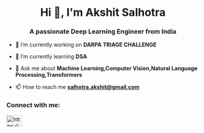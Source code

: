 <h1 align="center">Hi 👋, I'm Akshit Salhotra</h1>
<h3 align="center">A passionate  Deep Learning Engineer from India</h3>

- 🔭 I’m currently working on **DARPA TRIAGE CHALLENGE**

- 🌱 I’m currently learning **DSA**

- 💬 Ask me about **Machine Learning,Computer Vision,Natural Language Processing,Transformers**

- 📫 How to reach me **salhotra.akshit@gmail.com**

<!--- ⚡ Fun fact **I think I work hard**-->

<h3 align="left">Connect with me:</h3>
<p align="left">
<a href="https://www.linkedin.com/in/akshit-salhotra-0b6654286/" target="blank"><img align="center" src="https://raw.githubusercontent.com/rahuldkjain/github-profile-readme-generator/master/src/images/icons/Social/linked-in-alt.svg" alt="https://www.linkedin.com/in/akshit-salhotra-0b6654286/" height="30" width="40" /></a>
</p>





